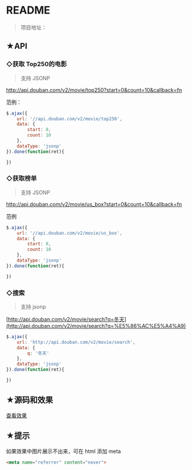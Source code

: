 # README

> 项目地址：

## ★API

### ◇**获取 Top250的电影**

> 支持 JSONP

http://api.douban.com/v2/movie/top250?start=0&count=10&callback=fn

范例：

```js
$.ajax({
    url: '//api.douban.com/v2/movie/top250',
    data: {
        start: 0,
        count: 10
    },
    dataType: 'jsonp'
}).done(function(ret){

})
```

### ◇**获取榜单**

> 支持 JSONP

<http://api.douban.com/v2/movie/us_box?start=0&count=10&callback=fn>

范例

```js
$.ajax({
    url: '//api.douban.com/v2/movie/us_box',
    data: {
        start: 0,
        count: 10
    },
    dataType: 'jsonp'
}).done(function(ret){

})
```

### ◇**搜索**

> 支持 jsonp

[http://api.douban.com/v2/movie/search?q=冬天](http://api.douban.com/v2/movie/search?q=%E5%86%AC%E5%A4%A9)

```js
$.ajax({
    url: 'http://api.douban.com/v2/movie/search',
    data: {
        q: '冬天'
    },
    dataType: 'jsonp'
}).done(function(ret){

})
```

## ★源码和效果

[查看效果](http://book.jirengu.com/jirengu-inc/js-works/projects/doubanmovie/index.html)

## ★提示

如果效果中图片展示不出来，可在 html 添加 meta

```html
<meta name="referrer" content="never">
```